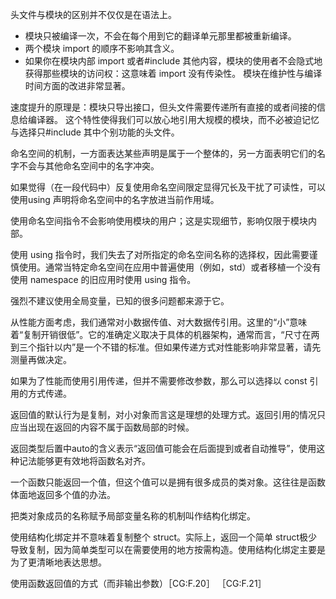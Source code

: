 头文件与模块的区别并不仅仅是在语法上。
- 模块只被编译一次，不会在每个用到它的翻译单元那里都被重新编译。
- 两个模块 import 的顺序不影响其含义。
- 如果你在模块内部 import 或者#include 其他内容，模块的使用者不会隐式地获得那些模块的访问权：这意味着 import 没有传染性。
模块在维护性与编译时间方面的改进非常显著。

速度提升的原理是：模块只导出接口，但头文件需要传递所有直接的或者间接的信息给编译器。
这个特性使得我们可以放心地引用大规模的模块，而不必被迫记忆与选择只#include 其中个别功能的头文件。

命名空间的机制，一方面表达某些声明是属于一个整体的，另一方面表明它们的名字不会与其他命名空间中的名字冲突。

如果觉得（在一段代码中）反复使用命名空间限定显得冗长及干扰了可读性，可以使用using 声明将命名空间中的名字放进当前作用域。

使用命名空间指令不会影响使用模块的用户；这是实现细节，影响仅限于模块内部。

使用 using 指令时，我们失去了对所指定的命名空间名称的选择权，因此需要谨慎使用。通常当特定命名空间在应用中普遍使用（例如，std）或者移植一个没有使用 namespace 的旧应用时使用 using 指令。

强烈不建议使用全局变量，已知的很多问题都来源于它。

从性能方面考虑，我们通常对小数据传值、对大数据传引用。这里的“小”意味着“复制开销很低”。它的准确定义取决于具体的机器架构，通常而言，“尺寸在两到三个指针以内”是一个不错的标准。但如果传递方式对性能影响非常显著，请先测量再做决定。

如果为了性能而使用引用传递，但并不需要修改参数，那么可以选择以 const 引用的方式传递。

返回值的默认行为是复制，对小对象而言这是理想的处理方式。返回引用的情况只应当出现在返回的内容不属于函数局部的时候。

返回类型后置中auto的含义表示“返回值可能会在后面提到或者自动推导”，使用这种记法能够更有效地将函数名对齐。

一个函数只能返回一个值，但这个值可以是拥有很多成员的类对象。这往往是函数体面地返回多个值的办法。

把类对象成员的名称赋予局部变量名称的机制叫作结构化绑定。

使用结构化绑定并不意味着复制整个 struct。实际上，返回一个简单 struct极少导致复制，因为简单类型可以在需要使用的地方按需构造。使用结构化绑定主要是为了更清晰地表达思想。

使用函数返回值的方式（而非输出参数）［CG:F.20］ ［CG:F.21］
